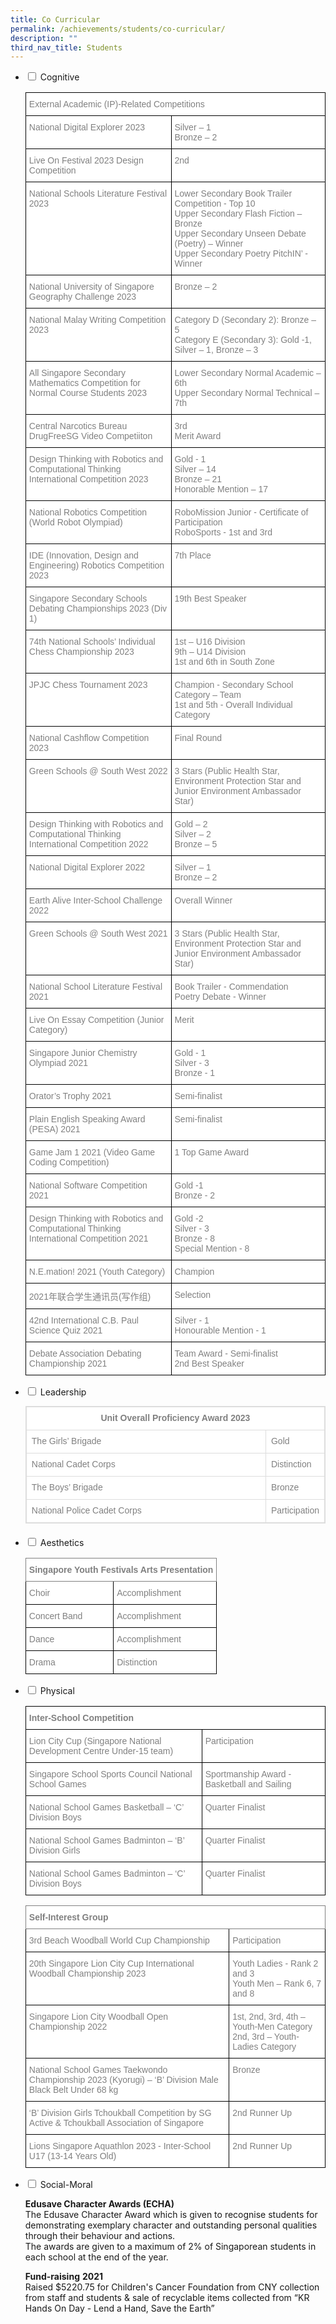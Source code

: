 ```yaml
---
title: Co Curricular
permalink: /achievements/students/co-curricular/
description: ""
third_nav_title: Students
---
```

<ul class="jekyllcodex_accordion">  
  <li>  
    <input type="checkbox" id="accordion1">  
    <label for="accordion1"> Cognitive</label>  
    <div>  
      <style type="text/css">
.tg  {border-collapse:collapse;border-spacing:0;}
.tg td{border-color:black;border-style:solid;border-width:1px;font-family:Arial, sans-serif;font-size:14px;
  overflow:hidden;padding:10px 5px;word-break:normal;}
.tg th{border-color:black;border-style:solid;border-width:1px;font-family:Arial, sans-serif;font-size:14px;
  font-weight:normal;overflow:hidden;padding:10px 5px;word-break:normal;}
.tg .tg-lm9i{background-color:#FFF;color:#808080;text-align:left;vertical-align:top}
</style>
<table class="tg">
<thead>
  <tr>
    <th class="tg-lm9i" colspan="2">External Academic (IP)-Related Competitions</th>
  </tr>
</thead>
<tbody>
	<tr>
    <td class="tg-lm9i">National Digital Explorer 2023</td>
    <td class="tg-lm9i">Silver – 1<br>Bronze – 2</td>
  </tr>
	<tr>
    <td class="tg-lm9i">Live On Festival 2023 Design Competition</td>
    <td class="tg-lm9i">2nd</td>
  </tr>
	<tr>
    <td class="tg-lm9i">National Schools Literature Festival 2023</td> 
    <td class="tg-lm9i">Lower Secondary Book Trailer Competition - Top 10 <br>Upper Secondary Flash Fiction – Bronze<br>Upper Secondary Unseen Debate (Poetry) – Winner<br>Upper Secondary Poetry PitchIN’ - Winner</td>
  </tr>
	<tr>
    <td class="tg-lm9i">National University of Singapore Geography Challenge 2023</td>
    <td class="tg-lm9i">Bronze – 2</td>
  </tr>
	<tr>
    <td class="tg-lm9i">National Malay Writing Competition 2023</td>
    <td class="tg-lm9i">Category D (Secondary 2): Bronze – 5<br>Category E (Secondary 3): Gold -1, Silver – 1, Bronze – 3</td>
  </tr>
	<tr>
    <td class="tg-lm9i">All Singapore Secondary Mathematics Competition for Normal Course Students 2023</td>
    <td class="tg-lm9i">Lower Secondary Normal Academic – 6th<br>Upper Secondary Normal Technical – 7th</td>
  </tr>
		<tr>
    <td class="tg-lm9i">Central Narcotics Bureau DrugFreeSG Video Competiiton</td>
    <td class="tg-lm9i">3rd<br>Merit Award</td>
  </tr>
	 <tr>
    <td class="tg-lm9i">Design Thinking with Robotics and Computational Thinking International Competition 2023</td>
    <td class="tg-lm9i">Gold - 1 <br>Silver – 14<br>Bronze – 21 <br>Honorable Mention – 17</td>
  </tr>
	<tr>
    <td class="tg-lm9i">National Robotics Competition (World Robot Olympiad)</td>
    <td class="tg-lm9i">RoboMission Junior - Certificate of Participation<br>RoboSports - 1st and 3rd</td>
  </tr>
	<tr>
    <td class="tg-lm9i">IDE (Innovation, Design and Engineering) Robotics Competition 2023</td>
    <td class="tg-lm9i">7th Place</td>
  </tr>
	<tr>
    <td class="tg-lm9i">Singapore Secondary Schools Debating Championships 2023 (Div 1)</td>
    <td class="tg-lm9i">19th Best Speaker</td>
  </tr>
	<tr>
    <td class="tg-lm9i">74th National Schools’ Individual Chess Championship 2023</td>
    <td class="tg-lm9i">1st – U16 Division <br> 9th – U14 Division<br> 1st and 6th in South Zone</td>
  </tr>
	<tr>
    <td class="tg-lm9i">JPJC Chess Tournament 2023</td>
    <td class="tg-lm9i">Champion - Secondary School Category – Team <br> 1st and 5th - Overall Individual Category</td>
  </tr>
		<tr>
    <td class="tg-lm9i">National Cashflow Competition 2023</td>
    <td class="tg-lm9i">Final Round</td>
  </tr>
	<tr>
    <td class="tg-lm9i">Green Schools @ South West 2022</td>
    <td class="tg-lm9i">3 Stars (Public Health Star, Environment Protection Star and Junior Environment Ambassador Star)</td>
  </tr>
	<tr>
    <td class="tg-lm9i">Design Thinking with Robotics and Computational Thinking International Competition 2022</td>
    <td class="tg-lm9i">Gold – 2<br>Silver – 2 <br>Bronze – 5</td>
  </tr>
	<tr>
    <td class="tg-lm9i">National Digital Explorer 2022</td>
    <td class="tg-lm9i">Silver – 1 <br>Bronze – 2</td>
  </tr>
	<tr>
    <td class="tg-lm9i">Earth Alive Inter-School Challenge 2022</td>
    <td class="tg-lm9i">Overall Winner</td>
  </tr>
	<tr>
    <td class="tg-lm9i">Green Schools @ South West 2021</td>
    <td class="tg-lm9i">3 Stars (Public Health Star, Environment Protection Star and Junior Environment Ambassador Star)</td>
  </tr>
  <tr>
    <td class="tg-lm9i">National School Literature Festival 2021</td>
    <td class="tg-lm9i">Book Trailer - Commendation<br>Poetry Debate - Winner</td>
  </tr>
  <tr>
    <td class="tg-lm9i">Live On Essay Competition (Junior Category)</td>
    <td class="tg-lm9i">Merit</td>
  </tr>
  <tr>
    <td class="tg-lm9i">Singapore Junior Chemistry Olympiad 2021</td>
    <td class="tg-lm9i">Gold - 1<br>Silver - 3<br>Bronze - 1</td>
  </tr>
  <tr>
    <td class="tg-lm9i">Orator’s Trophy 2021</td>
    <td class="tg-lm9i">Semi-finalist</td>
  </tr>
  <tr>
    <td class="tg-lm9i">Plain English Speaking Award (PESA) 2021</td>
    <td class="tg-lm9i">Semi-finalist</td>
  </tr>
  <tr>
    <td class="tg-lm9i">Game Jam 1 2021 (Video Game Coding Competition)</td>
    <td class="tg-lm9i">1 Top Game Award</td>
  </tr>
  <tr>
    <td class="tg-lm9i">National Software Competition 2021</td>
    <td class="tg-lm9i">Gold -1<br>Bronze - 2</td>
  </tr>
  <tr>
    <td class="tg-lm9i">Design Thinking with Robotics and Computational Thinking International Competition 2021</td>
    <td class="tg-lm9i">Gold -2<br>Silver - 3<br>Bronze - 8<br>Special Mention - 8</td>
  </tr>
  <tr>
    <td class="tg-lm9i">N.E.mation! 2021 (Youth Category)</td>
    <td class="tg-lm9i">Champion</td>
  </tr>
  <tr>
    <td class="tg-lm9i">2021年联合学生通讯员(写作组)</td>
    <td class="tg-lm9i">Selection</td>
  </tr>
  <tr>
    <td class="tg-lm9i">42nd International C.B. Paul Science Quiz 2021</td>
    <td class="tg-lm9i">Silver - 1<br>Honourable Mention - 1</td>
  </tr>
  <tr>
    <td class="tg-lm9i">Debate Association Debating Championship 2021</td>
    <td class="tg-lm9i">Team Award - Semi-finalist<br>2nd Best Speaker</td>
  </tr>
</tbody>
</table>    </div>  
</li>  
<li>  
    <input type="checkbox" id="accordion2">  
    <label for="accordion2"> Leadership</label>  
    <div>  
      <table class="table table-responsive table-bordered" style="box-sizing: border-box; border-collapse: collapse; border-spacing: 0px; background-color: rgb(255, 255, 255); width: 946px; max-width: 100%; margin-bottom: 20px; border: 1px solid rgb(221, 221, 221); overflow-x: auto; min-height: 0.01%; color: rgb(128, 128, 128); font-family: Helvetica, Verdana, Arial, sans-serif; font-size: 14px; font-style: normal; font-variant-ligatures: normal; font-variant-caps: normal; font-weight: 400; letter-spacing: normal; orphans: 2; text-align: start; text-transform: none; white-space: normal; widows: 2; word-spacing: 0px; -webkit-text-stroke-width: 0px; text-decoration-thickness: initial; text-decoration-style: initial; text-decoration-color: initial;"><tbody style="box-sizing: border-box;"><tr style="box-sizing: border-box;"><td colspan="2" style="box-sizing: border-box; padding: 8px; line-height: 1.42857; vertical-align: top; border: 1px solid rgb(221, 221, 221); width: 493px;"><p align="center" style="box-sizing: border-box; margin: 0px; padding-bottom: 0px;"><strong style="box-sizing: border-box; font-weight: bold;">Unit Overall Proficiency Award 2023</strong></p></td></tr><tr style="box-sizing: border-box;"><td style="box-sizing: border-box; padding: 8px; line-height: 1.42857; vertical-align: top; border: 1px solid rgb(221, 221, 221); width: 414px;">The Girls’ Brigade</td><td style="box-sizing: border-box; padding: 8px; line-height: 1.42857; vertical-align: top; border: 1px solid rgb(221, 221, 221); width: 79px;">Gold</td></tr><tr style="box-sizing: border-box;"><td style="box-sizing: border-box; padding: 8px; line-height: 1.42857; vertical-align: top; border: 1px solid rgb(221, 221, 221); width: 414px;">National Cadet Corps</td><td style="box-sizing: border-box; padding: 8px; line-height: 1.42857; vertical-align: top; border: 1px solid rgb(221, 221, 221); width: 79px;">Distinction</td></tr><tr style="box-sizing: border-box;"><td style="box-sizing: border-box; padding: 8px; line-height: 1.42857; vertical-align: top; border: 1px solid rgb(221, 221, 221); width: 414px;">The Boys’ Brigade</td><td style="box-sizing: border-box; padding: 8px; line-height: 1.42857; vertical-align: top; border: 1px solid rgb(221, 221, 221); width: 79px;">Bronze</td></tr><tr style="box-sizing: border-box;"><td style="box-sizing: border-box; padding: 8px; line-height: 1.42857; vertical-align: top; border: 1px solid rgb(221, 221, 221); width: 414px;">National Police Cadet Corps</td><td style="box-sizing: border-box; padding: 8px; line-height: 1.42857; vertical-align: top; border: 1px solid rgb(221, 221, 221); width: 79px;">Participation</td></tr></tbody></table>    </div>  
</li>  
<li>  
    <input type="checkbox" id="accordion3">  
    <label for="accordion3"> Aesthetics</label>  
    <div>  
<style type="text/css">
.tg  {border-collapse:collapse;border-spacing:0;}
.tg td{border-color:black;border-style:solid;border-width:1px;font-family:Arial, sans-serif;font-size:14px;
  overflow:hidden;padding:10px 5px;word-break:normal;}
.tg th{border-color:black;border-style:solid;border-width:1px;font-family:Arial, sans-serif;font-size:14px;
  font-weight:normal;overflow:hidden;padding:10px 5px;word-break:normal;}
.tg .tg-w1zq{background-color:#FFF;border-color:inherit;color:#808080;font-weight:bold;text-align:left;vertical-align:top}
.tg .tg-lm9i{background-color:#FFF;color:#808080;text-align:left;vertical-align:top}
</style>
<table class="tg">
<thead>
  <tr>
    <th class="tg-w1zq" colspan="2"><span style="font-weight:bold">Singapore Youth Festivals Arts Presentation</span></th>
  </tr>
</thead>
<tbody>
  <tr>
    <td class="tg-lm9i">Choir</td>
    <td class="tg-lm9i">Accomplishment</td>
  </tr>
  <tr>
    <td class="tg-lm9i">Concert Band</td>
    <td class="tg-lm9i">Accomplishment</td>
  </tr>
  <tr>
    <td class="tg-lm9i">Dance</td>
    <td class="tg-lm9i">Accomplishment</td>
  </tr>
  <tr>
    <td class="tg-lm9i">Drama</td>
    <td class="tg-lm9i">Distinction</td>
  </tr>
</tbody>
</table>    </div>  
</li>  
<li>  
    <input type="checkbox" id="accordion4">  
    <label for="accordion4">Physical</label>  
    <div>  
      <style type="text/css">
.tg  {border-collapse:collapse;border-spacing:0;}
.tg td{border-color:black;border-style:solid;border-width:1px;font-family:Arial, sans-serif;font-size:14px;
  overflow:hidden;padding:10px 5px;word-break:normal;}
.tg th{border-color:black;border-style:solid;border-width:1px;font-family:Arial, sans-serif;font-size:14px;
  font-weight:normal;overflow:hidden;padding:10px 5px;word-break:normal;}
.tg .tg-soxn{background-color:#FFF;color:#808080;font-weight:bold;text-align:left;vertical-align:top}
.tg .tg-lm9i{background-color:#FFF;color:#808080;text-align:left;vertical-align:top}
</style>
<table class="tg">
<thead>
  <tr>
    <th class="tg-soxn" colspan="2"><span style="font-weight:bold">Inter-School Competition</span></th>
  </tr>
</thead>
<tbody>
	<tr>
    <td class="tg-lm9i">Lion City Cup (Singapore National Development Centre Under-15 team)</td>
    <td class="tg-lm9i">Participation</td>
  </tr>
	 <tr>
    <td class="tg-lm9i">Singapore School Sports Council National School Games</td>
    <td class="tg-lm9i"> Sportmanship Award - Basketball and Sailing</td>
  </tr>
	<tr>
    <td class="tg-lm9i">National School Games Basketball – ‘C’ Division Boys</td>
    <td class="tg-lm9i">Quarter Finalist</td>
  </tr>
	<tr>
    <td class="tg-lm9i">National School Games Badminton – ‘B’ Division Girls</td>
    <td class="tg-lm9i">Quarter Finalist</td>
  </tr>
	<tr>
    <td class="tg-lm9i">National School Games Badminton – ‘C’ Division Boys</td>
    <td class="tg-lm9i">Quarter Finalist</td>
  </tr>

	
	

</tbody>
</table>

<style type="text/css">
.tg  {border-collapse:collapse;border-spacing:0;}
.tg td{border-color:black;border-style:solid;border-width:1px;font-family:Arial, sans-serif;font-size:14px;
  overflow:hidden;padding:10px 5px;word-break:normal;}
.tg th{border-color:black;border-style:solid;border-width:1px;font-family:Arial, sans-serif;font-size:14px;
  font-weight:normal;overflow:hidden;padding:10px 5px;word-break:normal;}
.tg .tg-w1zq{background-color:#FFF;border-color:inherit;color:#808080;font-weight:bold;text-align:left;vertical-align:top}
.tg .tg-lm9i{background-color:#FFF;color:#808080;text-align:left;vertical-align:top}
</style>
<table class="tg">
<thead>
  <tr>
    <th class="tg-w1zq" colspan="2"><span style="font-weight:bold">Self-Interest Group</span></th>
  </tr>
</thead>
<tbody> 
		<tr>
    <td class="tg-lm9i">3rd Beach Woodball World Cup Championship</td>
    <td class="tg-lm9i">Participation</td>
  </tr>
	 <tr>
    <td class="tg-lm9i">20th Singapore Lion City Cup International Woodball Championship 2023</td>
    <td class="tg-lm9i">Youth Ladies - Rank 2 and 3 <br>Youth Men – Rank 6, 7 and 8</td>
  </tr>
	<tr>
    <td class="tg-lm9i">Singapore Lion City Woodball Open Championship 2022</td>
    <td class="tg-lm9i">1st, 2nd, 3rd, 4th – Youth-Men Category<br>2nd, 3rd – Youth-Ladies Category</td>
  </tr>
		<tr>
    <td class="tg-lm9i">National School Games Taekwondo Championship 2023 (Kyorugi) – ‘B’ Division Male Black Belt Under 68 kg</td>
    <td class="tg-lm9i">Bronze</td>
  </tr>
 <tr>
    <td class="tg-lm9i">‘B’ Division Girls Tchoukball Competition by SG Active &amp; Tchoukball Association of Singapore</td>
    <td class="tg-lm9i">2nd Runner Up</td>
  </tr>
<tr>
    <td class="tg-lm9i">Lions Singapore Aquathlon 2023 - Inter-School U17 (13-14 Years Old)</td>
    <td class="tg-lm9i">2nd Runner Up</td>
  </tr>
</tbody>
</table>    
</div>  
</li>  
  <li>  
    <input type="checkbox" id="accordion5">  
    <label for="accordion5"> Social-Moral</label>  
<div>  
<p><strong>Edusave Character Awards (ECHA)</strong>
<br>The Edusave Character Award which is given to recognise students for demonstrating exemplary character and outstanding personal qualities through their behaviour and actions.
<br>The awards are given to a maximum of 2% of Singaporean students in each school at the end of the year. </p>
	
<p><strong>Fund-raising</strong>
<strong>2021</strong>
<br>Raised $5220.75 for Children's Cancer Foundation from CNY collection from staff and students &amp; sale of recyclable items collected from “KR Hands On Day - Lend a Hand, Save the Earth”
</p>
		</div></li></ul>